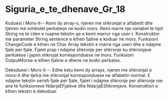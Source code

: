 # Siguria_e_te_dhenave_Gr_18

Koduesi i Mors-it-- Kemi dy array-s, njeren me shkronjat e alfabetit dhe tjetren me simbolet perkatese ne kodin mors.
Kemi marre nje variabel te tipit String ne te cilen e ruajme tekstin qe e kemi marrur nga user-i. 
Konstruktor me parameter String sentence e kthen fjaline e koduar ne mors. 
Funksioni ChangeCode e kthen ne Char Array tekstin e marre nga useri dhe e ndajme fjale per fjale. Fjalet prap i ndajme shkronje
per shkronje ku shkronjave perkatese i japim shkrojat korresponduese ne mors.
Funksioni OutputMorse-e kthen fjaline e dhene ne kodin perkates.

Dekoduesi i Mors-it -- Edhe ketu kemi dy arrays, njeren me shkronjat e mors-it dhe tjetra me shkronjat korresponduese ne 
alfabetin normal. 
E ndajme tekstin serish fjale per fjale, fjalet i ndajme shkronje per shkronje me ane te funksioneve NdarjaEFjaleve dhe
NdarjaEShkronjave. 
Konstruktori e kthen tekstin e dekoduar.
